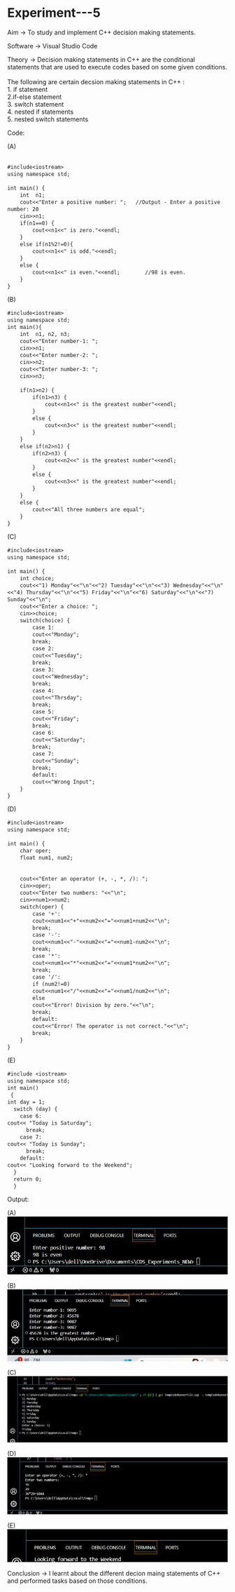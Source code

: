 # Experiment---5


Aim -> To study and implement C++ decision making statements. <br> 

Software -> Visual Studio Code <br> 

Theory -> Decision making statements in C++ are the conditional statements that are used to execute codes based on some given conditions. <br>  
          The following are certain decsion making statements in C++ : <br> 
          1. if statement <br> 
          2.if-else statement <br> 
          3. switch statement <br> 
          4. nested if statements <br> 
          5. nested switch statements <br> 
          
Code: <br> 

(A) <br> 
```

#include<iostream>
using namespace std;

int main() {
    int  n1;
    cout<<"Enter a positive number: ";   //Output - Enter a positive number: 20
    cin>>n1;
    if(n1==0) {
        cout<<n1<<" is zero."<<endl;
    }
    else if(n1%2!=0){
        cout<<n1<<" is odd."<<endl;
    }
    else {
        cout<<n1<<" is even."<<endl;        //98 is even.
    }
}
```

(B) <br> 
```
#include<iostream>
using namespace std;
int main(){
    int  n1, n2, n3;
    cout<<"Enter number-1: ";
    cin>>n1;
    cout<<"Enter number-2: ";
    cin>>n2;
    cout<<"Enter number-3: ";
    cin>>n3;

    if(n1>n2) {
        if(n1>n3) {
            cout<<n1<<" is the greatest number"<<endl;
        }
        else {
            cout<<n3<<" is the greatest number"<<endl;
        }
    }
    else if(n2>n1) {
        if(n2>n3) {
            cout<<n2<<" is the greatest number"<<endl;
        }
        else {
            cout<<n3<<" is the greatest number"<<endl;
        }
    }
    else {
        cout<<"All three numbers are equal";
    }
}
```

(C) <br> 
```
#include<iostream>
using namespace std;

int main() {
    int choice;
    cout<<"1) Monday"<<"\n"<<"2) Tuesday"<<"\n"<<"3) Wednesday"<<"\n"<<"4) Thursday"<<"\n"<<"5) Friday"<<"\n"<<"6) Saturday"<<"\n"<<"7) Sunday"<<"\n";
    cout<<"Enter a choice: ";
    cin>>choice;
    switch(choice) {
        case 1:
        cout<<"Monday";
        break;
        case 2:
        cout<<"Tuesday";
        break;
        case 3:
        cout<<"Wednesday";
        break;
        case 4:
        cout<<"Thrsday";
        break;
        case 5:
        cout<<"Friday";
        break;
        case 6:
        cout<<"Saturday";
        break;
        case 7:
        cout<<"Sunday";
        break;
        default:
        cout<<"Wrong Input";
    }
}
```

(D) <br> 
```
#include<iostream>
using namespace std;

int main() {
    char oper;
    float num1, num2;
    

    cout<<"Enter an operator (+, -, *, /): ";
    cin>>oper;
    cout<<"Enter two numbers: "<<"\n";
    cin>>num1>>num2;
    switch(oper) {
        case '+':
        cout<<num1<<"+"<<num2<<"="<<num1+num2<<"\n";
        break;
        case '-':
        cout<<num1<<"-"<<num2<<"="<<num1-num2<<"\n";
        break;
        case '*':
        cout<<num1<<"*"<<num2<<"="<<num1*num2<<"\n";
        break;
        case '/':
        if (num2!=0)
        cout<<num1<<"/"<<num2<<"="<<num1/num2<<"\n";
        else
        cout<<"Error! Division by zero."<<"\n";
        break;
        default:
        cout<<"Error! The operator is not correct."<<"\n";
        break;
    }
}
```

(E) <br> 
```
#include <iostream>
using namespace std;
int main()
 {
int day = 1;
  switch (day) {
    case 6:
cout<< "Today is Saturday";
      break;
    case 7:
cout<< "Today is Sunday";
      break;
    default:
cout<< "Looking forward to the Weekend";
  }
  return 0;
  }
```

Output: <br> 

(A) <br> 
![](https://github.com/Shloka-Patel/Experiment---5/blob/main/Output_5A.png)

(B)<br> 
![](https://github.com/Shloka-Patel/Experiment---5/blob/main/Output_5B.png)

(C) <br>
![](https://github.com/Shloka-Patel/Experiment---5/blob/main/Output_5C.png)

(D) <br>
![](https://github.com/Shloka-Patel/Experiment---5/blob/main/Output_5D.png)

(E) <br> 
![](https://github.com/Shloka-Patel/Experiment---5/blob/main/Output_5E.png)

Conclusion -> I learnt about the different decion maing statements of C++ and performed tasks based on those conditions. 

